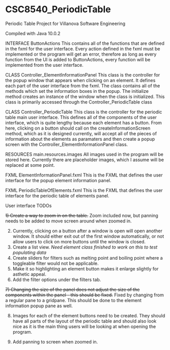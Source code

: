 # CSC8540_PeriodicTable
Periodic Table Project for Villanova Software Engineering

Compiled with Java 10.0.2

INTERFACE ButtonActions
  This contains all of the functions that are defined in the fxml for the user interface. Every action defined in the fxml must be implemented or the program will get an error, therefore as long as every function from the UI is added to ButtonActions, every function will be implemented from the user interface.
  
CLASS Controller_ElementInformationPanel
  This class is the controller for the popup window that appears when clicking on an element. It defines each part of the user interface from the fxml. The class contains all of the methods which set the information boxes in the popup. The initialize method creates an instance of the window when the class is initialized. This class is primarily accessed through the Controller_PeriodicTable class
  
CLASS Controller_PeriodicTable
  This class is the controller for the periodic table main user interface. This defines all of the components of the user interface, which is quite lengthy because each element has a button. From here, clicking on a button should call on the createInformationScreen method, which as it is designed currently, will accept all of the pieces of information about the elements as paramaters and then create a popup screen with the Controller_ElementInformationPanel class.
  
RESOURCES main.resources.images
  All images used in the program will be stored here. Currently there are placeholder images, which I assume will be replaced at some point.
  
FXML ElementInformationPanel.fxml
  This is the FXML that defines the user interface for the popup element information panel.
 
FXML PeriodicTableOfElements.fxml
  This is the FXML that defines the user interface for the periodic table of elements panel.
  

User interface TODOs

  ~~1) Create a way to zoom in on the table.~~
   Zoom included now, but panning needs to be added to move screen around when zoomed in.
  
  2) Currently, clicking on a button after a window is open will open another window. It should either exit out of the first window automatically, or not allow users to click on more buttons until the window is closed.
  3) Create a list view. *Need element class finished to work on this to test populating data*
  4) Create sliders for filters such as melting point and boiling point where a toggleable filter would not be applicable.
  5) Make it so highlighting an element button makes it enlarge slightly for asthetic appeal.
  6) Add the filter options under the filters tab.
  
~~7) Changing the size of the panel does not adjust the size of the components within the panel - this should be fixed.~~
  Fixed by changing from a regular pane to a gridpane. This should be done to the element information popup pane as well.
    
  8) Images for each of the element buttons need to be created. They should have all parts of the layout of the periodic table and should also look nice as it is the main thing users will be looking at when opening the program.
  
  9) Add panning to screen when zoomed in.
